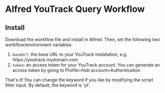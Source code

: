 # Alfred YouTrack Query Workflow

## Install

Download the workflow file and install in Alfred. Then, set the following two workflow/environment variables:

1. `baseUrl`: the base URL to your YouTrack installation, e.g. https://<span></span>youtrack.mydomain.com
2. `token`: an access token for your YouTrack account. You can generate an access token by going to Profile>Hub account>Authentication

That's it! You can change the keyword if you like by modifying the script filter input. By default, the keyword is 'yt'.
